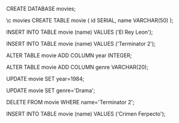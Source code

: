CREATE DATABASE movies;

\c movies
CREATE TABLE movie (
  id SERIAL,
  name VARCHAR(50)
  );

INSERT INTO TABLE movie (name) VALUES ('El Rey Leon');

INSERT INTO TABLE movie (name) VALUES ('Terminator 2');

ALTER TABLE movie ADD COLUMN year INTEGER;

ALTER TABLE movie ADD COLUMN genre VARCHAR(20);

UPDATE movie SET year=1984;

UPDATE movie SET genre='Drama';

DELETE FROM movie WHERE name='Terminator 2';

INSERT INTO TABLE movie (name) VALUES ('Crimen Ferpecto');
